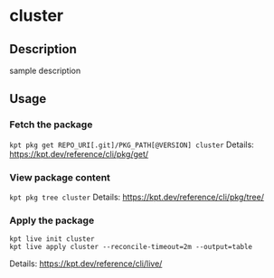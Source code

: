 # cluster

## Description
sample description

## Usage

### Fetch the package
`kpt pkg get REPO_URI[.git]/PKG_PATH[@VERSION] cluster`
Details: https://kpt.dev/reference/cli/pkg/get/

### View package content
`kpt pkg tree cluster`
Details: https://kpt.dev/reference/cli/pkg/tree/

### Apply the package
```
kpt live init cluster
kpt live apply cluster --reconcile-timeout=2m --output=table
```
Details: https://kpt.dev/reference/cli/live/
